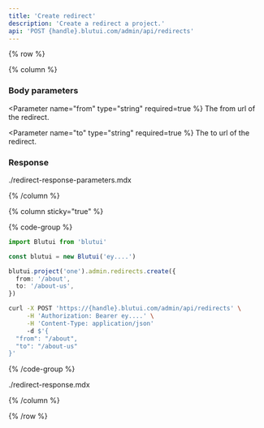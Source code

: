 ```yaml
---
title: 'Create redirect'
description: 'Create a redirect a project.'
api: 'POST {handle}.blutui.com/admin/api/redirects'
---
```


{% row %}

{% column %}

### Body parameters

<Parameter name="from" type="string" required=true %}
The from url of the redirect.
</Parameter>

<Parameter name="to" type="string" required=true %}
The to url of the redirect.
</Parameter>

### Response

<include>./redirect-response-parameters.mdx</include>

{% /column %}

{% column sticky="true" %}

{% code-group %}

```ts {% process=false filename="Node.js" %}
import Blutui from 'blutui'

const blutui = new Blutui('ey....')

blutui.project('one').admin.redirects.create({
  from: '/about',
  to: '/about-us',
})
```

```bash {% process=false filename="cURL" %}
curl -X POST 'https://{handle}.blutui.com/admin/api/redirects' \
     -H 'Authorization: Bearer ey....' \
     -H 'Content-Type: application/json'
     -d $'{
  "from": "/about",
  "to": "/about-us"
}'
```

{% /code-group %}

<include>./redirect-response.mdx</include>

{% /column %}

{% /row %}
